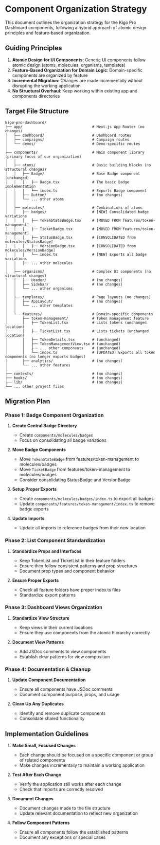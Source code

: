 # Component Organization Strategy

This document outlines the organization strategy for the Kigo Pro Dashboard components, following a hybrid approach of atomic design principles and feature-based organization.

## Guiding Principles

1. **Atomic Design for UI Components**: Generic UI components follow atomic design (atoms, molecules, organisms, templates)
2. **Feature-Based Organization for Domain Logic**: Domain-specific components are organized by feature
3. **Incremental Migration**: Changes are made incrementally without disrupting the working application
4. **No Structural Overhaul**: Keep working within existing app and components directories

## Target File Structure

```
kigo-pro-dashboard/
├── app/                                # Next.js App Router (no changes)
│   ├── dashboard/                      # Dashboard routes
│   ├── campaigns/                      # Campaign routes 
│   └── demos/                          # Demo-specific routes
│
├── components/                         # Main component library (primary focus of our organization)
│   │
│   ├── atoms/                          # Basic building blocks (no structural changes)
│   │   ├── Badge/                      # Base Badge component (unchanged)
│   │   │   ├── Badge.tsx               # The basic Badge implementation
│   │   │   └── index.ts                # Exports Badge component
│   │   ├── Button/                     # (no changes)
│   │   └── ... other atoms
│   │
│   ├── molecules/                      # Combinations of atoms
│   │   ├── badges/                     # [NEW] Consolidated badge variations
│   │   │   ├── TokenStateBadge.tsx     # [MOVED FROM features/token-management]
│   │   │   ├── TicketBadge.tsx         # [MOVED FROM features/token-management]
│   │   │   ├── StatusBadge.tsx         # [CONSOLIDATED from molecules/StatusBadge]
│   │   │   ├── VersionBadge.tsx        # [CONSOLIDATED from molecules/VersionBadge] 
│   │   │   └── index.ts                # [NEW] Exports all badge variations
│   │   ├── ... other molecules
│   │
│   ├── organisms/                      # Complex UI components (no structural changes)
│   │   ├── Header/                     # (no changes)
│   │   ├── Sidebar/                    # (no changes)
│   │   └── ... other organisms
│   │
│   ├── templates/                      # Page layouts (no changes)
│   │   ├── AppLayout/                  # (no changes)
│   │   └── ... other templates
│   │
│   └── features/                       # Domain-specific components
│       ├── token-management/           # Token management feature
│       │   ├── TokenList.tsx           # Lists tokens (unchanged location)
│       │   ├── TicketList.tsx          # Lists tickets (unchanged location)
│       │   ├── TokenDetails.tsx        # (unchanged)
│       │   ├── TokenManagementView.tsx # (unchanged)
│       │   ├── ... other components    # (unchanged)
│       │   └── index.ts                # [UPDATED] Exports all token components (no longer exports badges)
│       ├── analytics/                  # (no changes)
│       └── ... other features
│
├── contexts/                           # (no changes)
├── hooks/                              # (no changes)
├── lib/                                # (no changes)
└── ... other project files
```

## Migration Plan

### Phase 1: Badge Component Organization

1. **Create Central Badge Directory**
   - Create `components/molecules/badges`
   - Focus on consolidating all badge variations

2. **Move Badge Components**
   - Move `TokenStateBadge` from features/token-management to molecules/badges
   - Move `TicketBadge` from features/token-management to molecules/badges
   - Consider consolidating StatusBadge and VersionBadge

3. **Setup Proper Exports**
   - Create `components/molecules/badges/index.ts` to export all badges
   - Update `components/features/token-management/index.ts` to remove badge exports

4. **Update Imports**
   - Update all imports to reference badges from their new location

### Phase 2: List Component Standardization

1. **Standardize Props and Interfaces**
   - Keep TokenList and TicketList in their feature folders
   - Ensure they follow consistent patterns and prop structures
   - Document prop types and component behavior

2. **Ensure Proper Exports**
   - Check all feature folders have proper index.ts files
   - Standardize export patterns

### Phase 3: Dashboard Views Organization

1. **Standardize View Structure**
   - Keep views in their current locations
   - Ensure they use components from the atomic hierarchy correctly

2. **Document View Patterns**
   - Add JSDoc comments to view components
   - Establish clear patterns for view composition

### Phase 4: Documentation & Cleanup

1. **Update Component Documentation**
   - Ensure all components have JSDoc comments
   - Document component purpose, props, and usage

2. **Clean Up Any Duplicates**
   - Identify and remove duplicate components
   - Consolidate shared functionality

## Implementation Guidelines

1. **Make Small, Focused Changes**
   - Each change should be focused on a specific component or group of related components
   - Make changes incrementally to maintain a working application

2. **Test After Each Change**
   - Verify the application still works after each change
   - Check that imports are correctly resolved

3. **Document Changes**
   - Document changes made to the file structure
   - Update relevant documentation to reflect new organization

4. **Follow Component Patterns**
   - Ensure all components follow the established patterns
   - Document any exceptions or special cases 